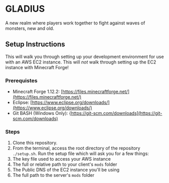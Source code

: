 # GLADIUS
A new realm where players work together to fight against waves of monsters, new and old.

## Setup Instructions
This will walk you through setting up your development environment for use with an AWS EC2 instance. This will *not* walk through setting up the EC2 instance with Minecraft Forge! 

### Prerequistes 
* Minecraft Forge 1.12.2: [https://files.minecraftforge.net/](https://files.minecraftforge.net/)
* Eclipse: [https://www.eclipse.org/downloads/](https://www.eclipse.org/downloads/)
* Git BASH (Windows Only): {https://git-scm.com/downloads](https://git-scm.com/downloads)

### Steps
1. Clone this repository.
2. From the terminal, access the root directory of the repository `./setup.sh`. Run the setup file which will ask you for a few things:
  1. The key file used to access your AWS instance
  2. The full or relative path to your client's `mods` folder
  3. The Public DNS of the EC2 instance you'll be using
  4. The full path to the server's `mods` folder
